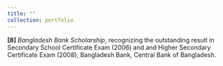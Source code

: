 ```yaml
---
title: ""
collection: portfolio
---
```


**[8]** *Bangladesh Bank Scholarship*, recognizing the outstanding result in Secondary School Certificate Exam (2006) and and Higher Secondary Certificate Exam (2008), Bangladesh Bank, Central Bank of Bangladesh.
